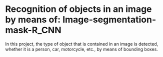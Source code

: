 # Recognition of objects in an image by means of: Image-segmentation-mask-R_CNN
In this project, the type of object that is contained in an image is detected, whether it is a person, car, motorcycle, etc., by means of bounding boxes.
